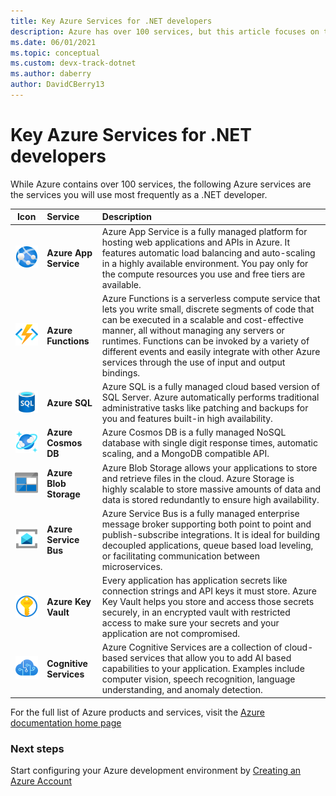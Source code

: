 ```yaml
---
title: Key Azure Services for .NET developers
description: Azure has over 100 services, but this article focuses on the ~8 or so services used by .NET developers most frequently
ms.date: 06/01/2021
ms.topic: conceptual
ms.custom: devx-track-dotnet
ms.author: daberry
author: DavidCBerry13
---
```


# Key Azure Services for .NET developers

While Azure contains over 100 services, the following Azure services are the services you will use most frequently as a .NET developer.

| Icon | Service | Description |
|:----:|:--------|:------------|
| ![App Service Icon](./media/app-services.svg) | **Azure App Service** | Azure App Service is a fully managed platform for hosting web applications and APIs in Azure.  It features automatic load balancing and auto-scaling in a highly available environment.  You pay only for the compute resources you use and free tiers are available. |
| ![Azure Functions Icon](./media/azure-functions.svg) | **Azure Functions** | Azure Functions is a serverless compute service that lets you write small, discrete segments of code that can be executed in a scalable and cost-effective manner, all without managing any servers or runtimes.  Functions can be invoked by a variety of different events and easily integrate with other Azure services through the use of input and output bindings.        |
| ![Azure SQL Icon](./media/azure-sql.svg) | **Azure SQL**            | Azure SQL is a fully managed cloud based version of SQL Server. Azure automatically performs traditional administrative tasks like patching and backups for you and features built-in high availability.  |
| ![Cosmos DB Icon](./media/cosmos-db.svg) | **Azure Cosmos DB**      | Azure Cosmos DB is a fully managed NoSQL database with single digit response times, automatic scaling, and a MongoDB compatible API.                    |
| ![Azure Storage Blobs Icon](./media/storage-blobs.svg) | **Azure Blob Storage**   | Azure Blob Storage allows your applications to store and retrieve files in the cloud.  Azure Storage is highly scalable to store massive amounts of data and data is stored redundantly to ensure high availability. |
| ![Azure Service Bus Icon](./media/service-bus.svg) | **Azure Service Bus**   | Azure Service Bus is a fully managed enterprise message broker supporting both point to point and publish-subscribe integrations.  It is ideal for building decoupled applications, queue based load leveling, or facilitating communication between microservices.   |
| ![Azure Key Vault Icon](./media/azure-key-vault.svg) | **Azure Key Vault**   | Every application has application secrets like connection strings and API keys it must store.  Azure Key Vault helps you store and access those secrets securely, in an encrypted vault with restricted access to make sure your secrets and your application are not compromised.   |
| ![Cognitive Services Icon](./media/cognitive-services.svg) | **Cognitive Services**   | Azure Cognitive Services are a collection of cloud-based services that allow you to add AI based capabilities to your application.  Examples include computer vision, speech recognition, language understanding, and anomaly detection. |

For the full list of Azure products and services, visit the [Azure documentation home page](/azure/?product=all)

### Next steps

Start configuring your Azure development environment by [Creating an Azure Account](create-azure-account.md)
